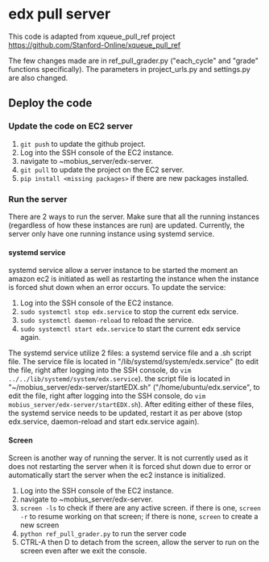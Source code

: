 # edx pull server

This code is adapted from xqueue_pull_ref project https://github.com/Stanford-Online/xqueue_pull_ref

The few changes made are in ref_pull_grader.py ("each_cycle" and "grade" functions specifically). The parameters in project_urls.py and settings.py are also changed.

## Deploy the code

### Update the code on EC2 server

1. `git push` to update the github project.
2. Log into the SSH console of the EC2 instance.
3. navigate to ~mobius_server/edx-server.
4. `git pull` to update the project on the EC2 server.
5. `pip install <missing packages>` if there are new packages installed.

### Run the server

There are 2 ways to run the server. Make sure that all the running instances (regardless of how these instances are run) are updated. Currently, the server only have one running instance using systemd service. 

#### systemd service

systemd service allow a server instance to be started the moment an amazon ec2 is initiated as well as restarting the instance when the instance is forced shut down when an error occurs. To update the service:

1. Log into the SSH console of the EC2 instance.
2. `sudo systemctl stop edx.service` to stop the current edx service.
3. `sudo systemctl daemon-reload` to reload the service.
4. `sudo systemctl start edx.service` to start the current edx service again.

The systemd service utilize 2 files: a systemd service file and a .sh script file. The service file is located in "/lib/systemd/system/edx.service" (to edit the file, right after logging into the SSH console, do `vim ../../lib/systemd/system/edx.service`). the script file is located in "~/mobius_server/edx-server/startEDX.sh" ("/home/ubuntu/edx.service", to edit the file, right after logging into the SSH console, do `vim mobius_server/edx-server/startEDX.sh`). After editing either of these files, the systemd service needs to be updated, restart it as per above (stop edx.service, daemon-reload and start edx.service again).

#### Screen

Screen is another way of running the server. It is not currently used as it does not restarting the server when it is forced shut down due to error or automatically start the server when the ec2 instance is initialized.

1. Log into the SSH console of the EC2 instance.
2. navigate to ~mobius_server/edx-server.
3. `screen -ls` to check if there are any active screen. if there is one, `screen -r` to resume working on that screen; if there is none, `screen` to create a new screen
4. `python ref_pull_grader.py` to run the server code
5. CTRL-A then D to detach from the screen, allow the server to run on the screen even after we exit the console.
